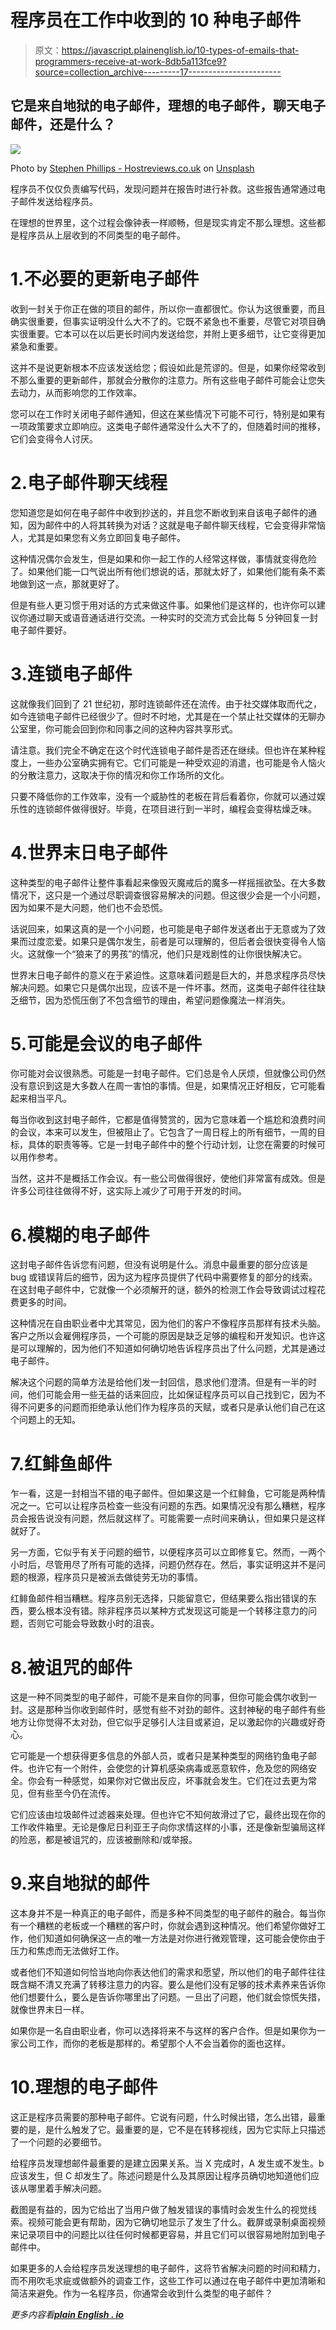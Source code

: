 # 程序员在工作中收到的 10 种电子邮件

> 原文：<https://javascript.plainenglish.io/10-types-of-emails-that-programmers-receive-at-work-8db5a113fce9?source=collection_archive---------17----------------------->

## 它是来自地狱的电子邮件，理想的电子邮件，聊天电子邮件，还是什么？

![](img/2632ca04375ffa2d956d9b6317ce7354.png)

Photo by [Stephen Phillips - Hostreviews.co.uk](https://unsplash.com/@hostreviews?utm_source=medium&utm_medium=referral) on [Unsplash](https://unsplash.com?utm_source=medium&utm_medium=referral)

程序员不仅仅负责编写代码，发现问题并在报告时进行补救。这些报告通常通过电子邮件发送给程序员。

在理想的世界里，这个过程会像钟表一样顺畅，但是现实肯定不那么理想。这些都是程序员从上层收到的不同类型的电子邮件。

# 1.不必要的更新电子邮件

收到一封关于你正在做的项目的邮件，所以你一直都很忙。你认为这很重要，而且确实很重要，但事实证明没什么大不了的。它既不紧急也不重要，尽管它对项目确实很重要。它本可以在以后更长时间内发送给您，并附上更多细节，让它变得更加紧急和重要。

这并不是说更新根本不应该发送给您；假设如此是荒谬的。但是，如果你经常收到不那么重要的更新邮件，那就会分散你的注意力。所有这些电子邮件可能会让您失去动力，从而影响您的工作效率。

您可以在工作时关闭电子邮件通知，但这在某些情况下可能不可行，特别是如果有一项政策要求立即响应。这类电子邮件通常没什么大不了的，但随着时间的推移，它们会变得令人讨厌。

# 2.电子邮件聊天线程

您知道您是如何在电子邮件中收到抄送的，并且您不断收到来自该电子邮件的通知，因为邮件中的人将其转换为对话？这就是电子邮件聊天线程，它会变得非常恼人，尤其是如果您有义务立即回复电子邮件。

这种情况偶尔会发生，但是如果和你一起工作的人经常这样做，事情就变得危险了。如果他们能一口气说出所有他们想说的话，那就太好了，如果他们能有条不紊地做到这一点，那就更好了。

但是有些人更习惯于用对话的方式来做这件事。如果他们是这样的，也许你可以建议你通过聊天或语音通话进行交流。一种实时的交流方式会比每 5 分钟回复一封电子邮件要好。

# 3.连锁电子邮件

这就像我们回到了 21 世纪初，那时连锁邮件还在流传。由于社交媒体取而代之，如今连锁电子邮件已经很少了。但时不时地，尤其是在一个禁止社交媒体的无聊办公室里，你可能会回到你和同事之间的这种内容共享形式。

请注意。我们完全不确定在这个时代连锁电子邮件是否还在继续。但也许在某种程度上，一些办公室确实拥有它。它们可能是一种受欢迎的消遣，也可能是令人恼火的分散注意力，这取决于你的情况和你工作场所的文化。

只要不降低你的工作效率，没有一个威胁性的老板在背后看着你，你就可以通过娱乐性的连锁邮件做得很好。毕竟，在项目进行到一半时，编程会变得枯燥乏味。

# 4.世界末日电子邮件

这种类型的电子邮件让整件事看起来像毁灭魔戒后的魔多一样摇摇欲坠。在大多数情况下，这只是一个通过尽职调查很容易解决的问题。但这很少会是一个小问题，因为如果不是大问题，他们也不会恐慌。

话说回来，如果这真的是一个小问题，也可能是电子邮件发送者出于无意或为了效果而过度恋爱。如果只是偶尔发生，前者是可以理解的，但后者会很快变得令人恼火。这就像一个“狼来了的男孩”的情况，他们只是戏剧性的让你很快解决它。

世界末日电子邮件的意义在于紧迫性。这意味着问题是巨大的，并恳求程序员尽快解决问题。如果它只是偶尔出现，应该不是一件坏事。然而，这类电子邮件往往缺乏细节，因为恐慌压倒了不包含细节的理由，希望问题像魔法一样消失。

# 5.可能是会议的电子邮件

你可能对会议很熟悉。可能是一封电子邮件。它们总是令人厌烦，但就像公司仍然没有意识到这是大多数人在周一害怕的事情。但是，如果情况正好相反，它可能看起来相当平凡。

每当你收到这封电子邮件，它都是值得赞赏的，因为它意味着一个尴尬和浪费时间的会议，本来可以发生，但被阻止了。它包含了一周日程上的所有细节，一周的目标，具体的职责等等。它是一封电子邮件中的整个行动计划，让您在需要的时候可以用作参考。

当然，这并不是概括工作会议。有一些公司做得很好，使他们非常富有成效。但是许多公司往往做得不好，这实际上减少了可用于开发的时间。

# 6.模糊的电子邮件

这封电子邮件告诉您有问题，但没有说明是什么。消息中最重要的部分应该是 bug 或错误背后的细节，因为这为程序员提供了代码中需要修复的部分的线索。在这封电子邮件中，它就像一个必须解开的谜，额外的检测工作会导致调试过程花费更多的时间。

这种情况在自由职业者中尤其常见，因为他们的客户不像程序员那样有技术头脑。客户之所以会雇佣程序员，一个可能的原因是缺乏足够的编程和开发知识。也许这是可以理解的，因为他们不知道如何确切地告诉程序员出了什么问题，尤其是通过电子邮件。

解决这个问题的简单方法是给他们发一封回信，恳求他们澄清。但是有一半的时间，他们可能会用一些无益的话来回应，比如保证程序员可以自己找到它，因为不得不问更多的问题而拒绝承认他们作为程序员的天赋，或者只是承认他们自己在这个问题上的无知。

# 7.红鲱鱼邮件

乍一看，这是一封相当不错的电子邮件。但如果这是一个红鲱鱼，它可能是两种情况之一。它可以让程序员检查一些没有问题的东西。如果情况没有那么糟糕，程序员会报告说没有问题，然后就这样了。可能需要一点时间来确认，但如果只是这样就好了。

另一方面，它似乎有关于问题的细节，以便程序员可以立即修复它。然而，一两个小时后，尽管用尽了所有可能的选择，问题仍然存在。然后，事实证明这并不是问题的根源，程序员只是被派去做徒劳无功的事情。

红鲱鱼邮件相当糟糕。程序员别无选择，只能留意它，但结果要么指出错误的东西，要么根本没有错。除非程序员以某种方式发现这可能是一个转移注意力的问题，否则它可能会导致数小时的沮丧。

# 8.被诅咒的邮件

这是一种不同类型的电子邮件，可能不是来自你的同事，但你可能会偶尔收到一封。这是那种当你收到邮件时，感觉有些不对劲的邮件。这封神秘的电子邮件有些地方让你觉得不太对劲，但它似乎足够引人注目或紧迫，足以激起你的兴趣或好奇心。

它可能是一个想获得更多信息的外部人员，或者只是某种类型的网络钓鱼电子邮件。也许它有一个附件，会使您的计算机感染病毒或恶意软件，危及您的网络安全。你会有一种感觉，如果你对它做出反应，坏事就会发生。它们在过去更为常见，但有些至今仍在流传。

它们应该由垃圾邮件过滤器来处理。但也许它不知何故滑过了它，最终出现在你的工作收件箱里。无论是像尼日利亚王子向你求情这样的小事，还是像新型骗局这样的险恶，都是被诅咒的，应该被删除和/或举报。

# 9.来自地狱的邮件

这本身并不是一种真正的电子邮件，而是多种不同类型的电子邮件的融合。每当你有一个糟糕的老板或一个糟糕的客户时，你就会遇到这种情况。他们希望你做好工作，他们知道如何确保这一点的唯一方法是对你进行微观管理，这可能会使你由于压力和焦虑而无法做好工作。

或者他们不知道如何恰当地向你表达他们的需求和愿望，所以他们的电子邮件往往既含糊不清又充满了转移注意力的内容。要么是他们没有足够的技术素养来告诉你他们想要什么，要么是告诉你哪里出了问题。一旦出了问题，他们就会惊慌失措，就像世界末日一样。

如果你是一名自由职业者，你可以选择将来不与这样的客户合作。但是如果你为一家公司工作，而你的老板是那样的。希望那个人不会当着你的面也这样。

# 10.理想的电子邮件

这正是程序员需要的那种电子邮件。它说有问题，什么时候出错，怎么出错，最重要的是，是什么触发了它。最重要的是，它不是在转移视线，因为它实际上只描述了一个问题的必要细节。

给程序员发理想邮件最重要的是建立因果关系。当 X 完成时，A 发生或不发生。b 应该发生，但 C 却发生了。陈述问题是什么及其原因让程序员确切地知道他们应该从哪里着手解决问题。

截图是有益的，因为它给出了当用户做了触发错误的事情时会发生什么的视觉线索。视频可能会更有帮助，因为它确切地显示了发生了什么。截屏或录制桌面视频来记录项目中的问题比以往任何时候都更容易，并且它们可以很容易地附加到电子邮件中。

如果更多的人会给程序员发送理想的电子邮件，这将节省解决问题的时间和精力，而不用吹毛求疵或做额外的调查工作，这些工作可以通过在电子邮件中更加清晰和简洁来避免。作为一名程序员，你通常会收到什么类型的电子邮件？

*更多内容看*[***plain English . io***](http://plainenglish.io)